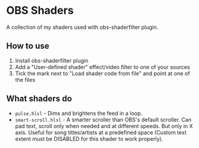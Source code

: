 OBS Shaders
===========

A collection of my shaders used with obs-shaderfilter plugin.

How to use
----------

1. Install obs-shaderfilter plugin
1. Add a "User-defined shader" effect/video filter to one of your sources
1. Tick the mark next to "Load shader code from file" and point at one of the files

What shaders do
---------------

* `pulse.hlsl` - Dims and brightens the feed in a loop.
* `smart-scroll.hlsl` - A smarter scroller than OBS's default scroller. Can pad text, scroll only when needed and at different speeds. But only in X axis. Useful for song titles/artists at a predefined space (Custom text extent must be DISABLED for this shader to work properly).

